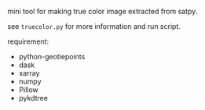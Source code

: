 mini tool for making true color image extracted from satpy.

see `truecolor.py` for more information and run script.

requirement:
- python-geotiepoints
- dask
- xarray
- numpy
- Pillow
- pykdtree
